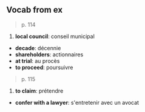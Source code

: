 ## Vocab from ex

> p. 114

1. **local council**: conseil municipal
- **decade**: décennie
- **shareholders**: actionnaires
- **at trial**: au procès
- **to proceed**: poursuivre

> p. 115

1. **to claim**: prétendre
- **confer with a lawyer**: s'entretenir avec un avocat
